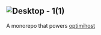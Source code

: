 ![Desktop - 1(1)](https://github.com/user-attachments/assets/e05a267a-00ec-40e6-a2c3-fa34ae4a1ce9)
---

A monorepo that powers [optimihost](https://optimihost.com)
